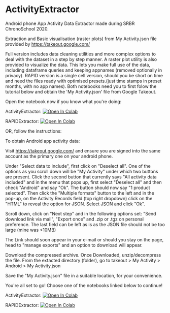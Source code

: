 # ActivityExtractor
Android phone App Activity Data Extractor made during SRBR ChronoSchool 2020.

Extraction and Basic visualisation (raster plots) from My Activity.json file provided by https://takeout.google.com/

Full version includes data cleaning utilities and more complex options to deal with the dataset in a step by step manner. A raster plot utility is also provided to visualize the data. This lets you make full use of the data, including dataframe queries and keeping appnames (removed optionally in privacy). RAPID version is a single cell version, should you be short on time and need the files ready with optimised presets.(just time stamps in preset months, with no app names). Both notebooks need you to first folow the tutorial below and obtain the 'My Activity.json' file from Google Takeout.

Open the notebook now if you know what you're doing:

ActivityExtractor: [![Open In Colab](https://colab.research.google.com/assets/colab-badge.svg)](https://colab.research.google.com/github/invisilico/ActivityExtractor/blob/master/Activity_Extractor.ipynb)

RAPIDExtractor: [![Open In Colab](https://colab.research.google.com/assets/colab-badge.svg)](https://colab.research.google.com/github/invisilico/ActivityExtractor/blob/master/Rapid_Extractor.ipynb)

OR, follow the instructions:

To obtain Android app activity data:

Visit https://takeout.google.com/ and ensure you are signed into the same account as the primary one on your android phone. 

Under "Select data to include", first click on "Deselect all". One of the options as you scroll down will be "My Activity" under which two buttons are present. Click the second button that currently says "All activity data included" and in the menu that pops up, first select "Deselect all" and then check "Android" and say "Ok". The button should now say "1 product selected". Then click the "Multiple formats" button to the left and in the pop-up, on the Activity Records field (top right dropdown) click on the "HTML" to reveal the option for JSON. Select JSON and click "Ok".

Scroll down, click on "Next step" and in the following options set: "Send download link via mail", "Export once" and .zip or .tgz on personal preference. The last field can be left as is as the JSON file should not be too large (mine was <10MB)

The Link should soon appear in your e-mail or should you stay on the page, head to "manage exports" and an option to download will appear.

Download the compressed archive. Once Downloaded, unzip/decompress the file. From the extacted directory (folder), go to takeout > My Activity > Android > My Activity.json

Save the "My Activity.json" file in a suitable location, for your convenience. 

You're all set to go! Choose one of the notebooks linked below to continue!

ActivityExtractor: [![Open In Colab](https://colab.research.google.com/assets/colab-badge.svg)](https://colab.research.google.com/github/invisilico/ActivityExtractor/blob/master/Activity_Extractor.ipynb)

RAPIDExtractor: [![Open In Colab](https://colab.research.google.com/assets/colab-badge.svg)](https://colab.research.google.com/github/invisilico/ActivityExtractor/blob/master/Rapid_Extractor.ipynb)
